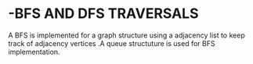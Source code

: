 # -BFS AND DFS TRAVERSALS

A BFS is implemented for a graph structure using a adjacency list to keep track of adjacency vertices .A queue structuture is used for BFS implementation.
